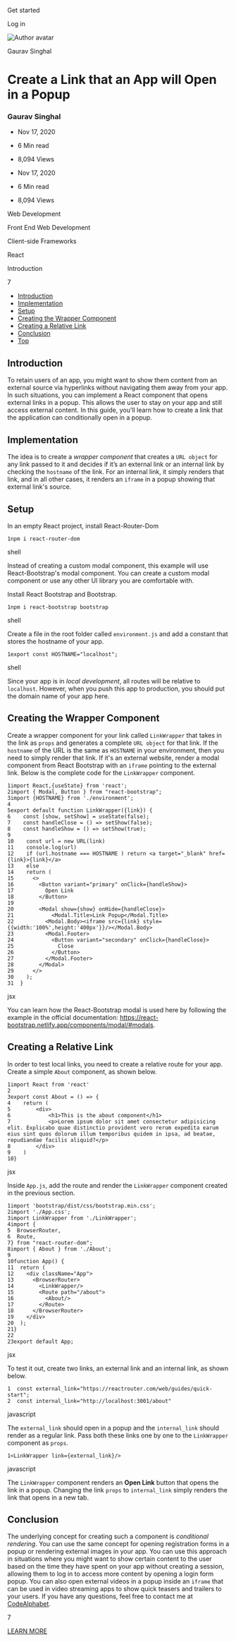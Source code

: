 <span data-css-15b13by="" aria-hidden="false">Get started</span>

<span data-css-15b13by="" aria-hidden="false">Log in</span>

<img src="../../pluralsight.imgix.net/author/lg/c7859b4f-a0e9-4f74-8559-62f43bdcabea.jpeg" alt="Author avatar" class="jsx-3841407315" />

Gaurav Singhal

Create a Link that an App will Open in a Popup
==============================================

### Gaurav Singhal

-   Nov 17, 2020
-   6 Min read
-   8,094 Views

-   Nov 17, 2020
-   <span class="jsx-3759398792" itemprop="timeRequired">6 Min</span> read
-   8,094 Views

<span class="jsx-3759398792"></span>

<span data-css-1997kh1="">Web Development</span>

<span class="jsx-3759398792"></span>

<span data-css-1997kh1="">Front End Web Development</span>

<span class="jsx-3759398792"></span>

<span data-css-1997kh1="">Client-side Frameworks</span>

<span class="jsx-3759398792"></span>

<span data-css-1997kh1="">React</span>

Introduction

7

-   <a href="#module-introduction" class="menu-link">Introduction</a>
-   <a href="#module-implementation" class="menu-link">Implementation</a>
-   <a href="#module-setup" class="menu-link">Setup</a>
-   <a href="#module-creatingthewrappercomponent" class="menu-link">Creating the Wrapper Component</a>
-   <a href="#module-creatingarelativelink" class="menu-link">Creating a Relative Link</a>
-   <a href="#module-conclusion" class="menu-link">Conclusion</a>
-   <a href="#top" class="menu-link">Top</a>

Introduction
------------

To retain users of an app, you might want to show them content from an external source via hyperlinks without navigating them away from your app. In such situations, you can implement a React component that opens external links in a popup. This allows the user to stay on your app and still access external content. In this guide, you'll learn how to create a link that the application can conditionally open in a popup.

Implementation
--------------

The idea is to create a *wrapper component* that creates a <span class="jsx-3120878690">`URL object`</span> for any link passed to it and decides if it’s an external link or an internal link by checking the <span class="jsx-3120878690">`hostname`</span> of the link. For an internal link, it simply renders that link, and in all other cases, it renders an <span class="jsx-3120878690">`iframe`</span> in a popup showing that external link's source.

Setup
-----

In an empty React project, install React-Router-Dom

    1npm i react-router-dom

shell

Instead of creating a custom modal component, this example will use React-Bootstrap's modal component. You can create a custom modal component or use any other UI library you are comfortable with.

Install React Bootstrap and Bootstrap.

    1npm i react-bootstrap bootstrap

shell

Create a file in the root folder called <span class="jsx-3120878690">`environment.js`</span> and add a constant that stores the hostname of your app.

    1export const HOSTNAME="localhost";

shell

Since your app is in *local development*, all routes will be relative to <span class="jsx-3120878690">`localhost`</span>. However, when you push this app to production, you should put the domain name of your app here.

Creating the Wrapper Component
------------------------------

Create a wrapper component for your link called <span class="jsx-3120878690">`LinkWrapper`</span> that takes in the link as <span class="jsx-3120878690">`props`</span> and generates a complete <span class="jsx-3120878690">`URL object`</span> for that link. If the <span class="jsx-3120878690">`hostname`</span> of the URL is the same as <span class="jsx-3120878690">`HOSTNAME`</span> in your environment, then you need to simply render that link. If it's an external website, render a modal component from React Bootstrap with an <span class="jsx-3120878690">`iframe`</span> pointing to the external link. Below is the complete code for the <span class="jsx-3120878690">`LinkWrapper`</span> component.

    1import React,{useState} from 'react';
    2import { Modal, Button } from "react-bootstrap";
    3import {HOSTNAME} from './environment';
    4
    5export default function LinkWrapper({link}) {    
    6    const [show, setShow] = useState(false);
    7    const handleClose = () => setShow(false);
    8    const handleShow = () => setShow(true);
    9
    10    const url = new URL(link)
    11    console.log(url)
    12    if (url.hostname === HOSTNAME ) return <a target="_blank" href={link}>{link}</a>
    13    else
    14    return (
    15      <>
    16        <Button variant="primary" onClick={handleShow}>
    17          Open Link
    18        </Button>
    19  
    20        <Modal show={show} onHide={handleClose}>
    21            <Modal.Title>Link Popup</Modal.Title>
    22          <Modal.Body><iframe src={link} style={{width:'100%',height:'400px'}}/></Modal.Body>
    23          <Modal.Footer>
    24            <Button variant="secondary" onClick={handleClose}>
    25              Close
    26            </Button>
    27          </Modal.Footer>
    28        </Modal>
    29      </>
    30    );
    31  }

jsx

You can learn how the React-Bootstrap modal is used here by following the example in the official documentation: <https://react-bootstrap.netlify.app/components/modal/#modals>.

Creating a Relative Link
------------------------

In order to test local links, you need to create a relative route for your app. Create a simple <span class="jsx-3120878690">`About`</span> component, as shown below.

    1import React from 'react'
    2
    3export const About = () => {
    4    return (
    5        <div>
    6            <h1>This is the about component</h1>
    7            <p>Lorem ipsum dolor sit amet consectetur adipisicing elit. Explicabo quae distinctio provident vero rerum expedita earum eius sint quos dolorum illum temporibus quidem in ipsa, ad beatae, repudiandae facilis aliquid?</p>
    8        </div>
    9    )
    10}

jsx

Inside <span class="jsx-3120878690">`App.js`</span>, add the route and render the <span class="jsx-3120878690">`LinkWrapper`</span> component created in the previous section.

    1import 'bootstrap/dist/css/bootstrap.min.css';
    2import './App.css';
    3import LinkWrapper from './LinkWrapper';
    4import {
    5  BrowserRouter,
    6  Route,
    7} from "react-router-dom";
    8import { About } from './About';
    9
    10function App() {
    11  return (
    12    <div className="App">
    13      <BrowserRouter>
    14        <LinkWrapper/>
    15        <Route path="/about">
    16          <About/>
    17        </Route>
    18      </BrowserRouter>
    19    </div>
    20  );
    21}
    22
    23export default App;

jsx

To test it out, create two links, an external link and an internal link, as shown below.

    1  const external_link="https://reactrouter.com/web/guides/quick-start";
    2  const internal_link="http://localhost:3001/about"

javascript

The <span class="jsx-3120878690">`external_link`</span> should open in a popup and the <span class="jsx-3120878690">`internal_link`</span> should render as a regular link. Pass both these links one by one to the <span class="jsx-3120878690">`LinkWrapper`</span> component as <span class="jsx-3120878690">`props`</span>.

    1<LinkWrapper link={external_link}/>

javascript

The <span class="jsx-3120878690">`LinkWrapper`</span> component renders an **Open Link** button that opens the link in a popup. Changing the link <span class="jsx-3120878690">`props`</span> to <span class="jsx-3120878690">`internal_link`</span> simply renders the link that opens in a new tab.

Conclusion
----------

The underlying concept for creating such a component is *conditional rendering*. You can use the same concept for opening registration forms in a popup or rendering external images in your app. You can use this approach in situations where you might want to show certain content to the user based on the time they have spent on your app without creating a session, allowing them to log in to access more content by opening a login form popup. You can also open external videos in a popup inside an <span class="jsx-3120878690">`iframe`</span> that can be used in video streaming apps to show quick teasers and trailers to your users. If you have any questions, feel free to contact me at [CodeAlphabet](https://www.codealphabet.com/contact).

7

[<span data-css-15b13by="" aria-hidden="false">LEARN MORE</span>](https://www.pluralsight.com/product/paths)
